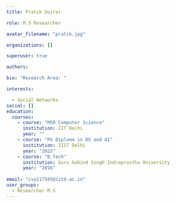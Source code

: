 ```yaml
---
title: Pratik Gujral

role: M.S Researcher

avatar_filename: "pratik.jpg"

organizations: []

superuser: true

authors:

bio: "Research Area: "

interests:

  - Social Networks
social: []
education:
  courses:
    - course: "MSR Computer Science"
      institution: IIT Delhi
      year: ""
    - course: "PG Diploma in DS and AI"
      institution: IIIT Delhi
      year: "2022"
    - course: "B.Tech"
      institution: Guru Gobind Singh Indraprastha University
      year: "2016"
    
email: "csy217585@iitd.ac.in"
user_groups:
  - Researcher M.S
---
```

